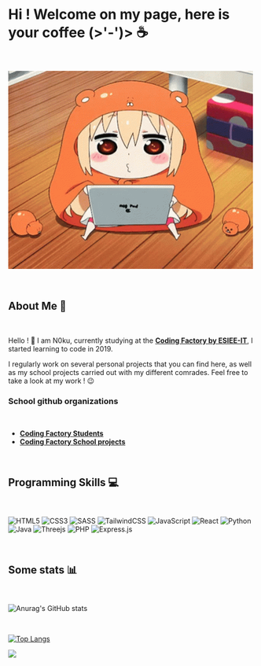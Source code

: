 # Hi ! Welcome on my page, here is your coffee (>'-')> ☕️
</br>

![Umaru gif](res/umaru.gif)

</br>

## About Me 🍵
</br>

Hello ! 🤗 I am N0ku, currently studying at the [**Coding Factory by ESIEE-IT**](https://codingfactory.fr/?gclid=CjwKCAjw3ueiBhBmEiwA4BhspCjySMrnCNb0PwkhblihXCypNev604sewJMhQkxe0SzQTU429EZw_xoCrBEQAvD_BwE), I started learning to code in 2019.

I regularly work on several personal projects that you can find here, as well as my school projects carried out with my different comrades. Feel free to take a look at my work ! 😉

### School github organizations

</br>

  - [**Coding Factory Students**](https://github.com/codingfactory-by-itescia)
  - [**Coding Factory School projects**](https://github.com/CodingFactory-Repos)

</br>

## Programming Skills 💻
</br>

![HTML5](https://img.shields.io/badge/html5-%23E34F26.svg?style=for-the-badge&logo=html5&logoColor=white)
![CSS3](https://img.shields.io/badge/css3-%231572B6.svg?style=for-the-badge&logo=css3&logoColor=white)
![SASS](https://img.shields.io/badge/SASS-hotpink.svg?style=for-the-badge&logo=SASS&logoColor=white)
![TailwindCSS](https://img.shields.io/badge/tailwindcss-%2338B2AC.svg?style=for-the-badge&logo=tailwind-css&logoColor=white)
![JavaScript](https://img.shields.io/badge/javascript-%23323330.svg?style=for-the-badge&logo=javascript&logoColor=%23F7DF1E)
![React](https://img.shields.io/badge/react-%2320232a.svg?style=for-the-badge&logo=react&logoColor=%2361DAFB)
![Python](https://img.shields.io/badge/python-3670A0?style=for-the-badge&logo=python&logoColor=ffdd54)
![Java](https://img.shields.io/badge/java-%23ED8B00.svg?style=for-the-badge&logo=openjdk&logoColor=white)
![Threejs](https://img.shields.io/badge/threejs-black?style=for-the-badge&logo=three.js&logoColor=white)
![PHP](https://img.shields.io/badge/php-%23777BB4.svg?style=for-the-badge&logo=php&logoColor=white)
![Express.js](https://img.shields.io/badge/express.js-%23404d59.svg?style=for-the-badge&logo=express&logoColor=%2361DAFB)

</br>

## Some stats 📊
</br>

![Anurag's GitHub stats](https://github-readme-stats.vercel.app/api?username=N0ku&show_icons=true&theme=dracula)

</br>

[![Top Langs](https://github-readme-stats.vercel.app/api/top-langs/?username=N0ku&layout=compact&theme=dracula)](https://github.com/N0ku)

![](https://komarev.com/ghpvc/?username=N0ku&style=for-the-badge&color=red)
</br>
<!--
**N0ku/N0ku** is a ✨ _special_ ✨ repository because its `README.md` (this file) appears on your GitHub profile.

Here are some ideas to get you started:

- 🔭 I’m currently working on ...
- 🌱 I’m currently learning ...
- 👯 I’m looking to collaborate on ...
- 🤔 I’m looking for help with ...
- 💬 Ask me about ...
- 📫 How to reach me: ...
- 😄 Pronouns: ...
- ⚡ Fun fact: ...
-->

